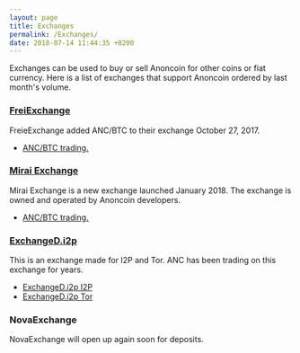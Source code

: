 ```yaml
---
layout: page
title: Exchanges
permalink: /Exchanges/
date: 2018-07-14 11:44:35 +0200
---
```


Exchanges can be used to buy or sell Anoncoin for other coins or fiat currency. Here is a list of exchanges that support Anoncoin ordered by last month's volume.

### [FreiExchange](https://freiexchange.com)

FreieExchange added ANC/BTC to their exchange October 27, 2017.
- [ANC/BTC trading.](https://freiexchange.com/market/ANC/BTC)

### [Mirai Exchange](https://miraiex.com)

Mirai Exchange is a new exchange launched January 2018. The exchange is owned and operated by Anoncoin developers.
- [ANC/BTC trading.](https://miraiex.com/client/#trade/ANCBTC)

### [ExchangeD.i2p](http://exchanged.i2p/)

This is an exchange made for I2P and Tor. ANC has been trading on this exchange for years.

- [ExchangeD.i2p I2P](http://exchanged.i2p/en/home)
- [ExchangeD.i2p Tor](http://exchangem6mcinyo.onion/en/home)

### NovaExchange

NovaExchange will open up again soon for deposits.